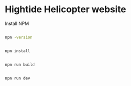 # Hightide Helicopter website 

Install NPM

```bash

npm -version

```
```bash

npm install

```
```bash

npm run build

```
```bash

npm run dev

```
